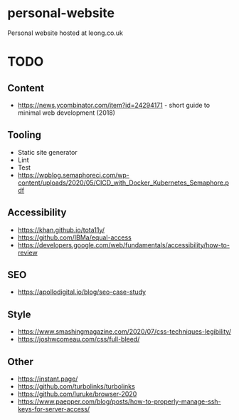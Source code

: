 # personal-website
Personal website hosted at leong.co.uk 

# TODO

## Content
* https://news.ycombinator.com/item?id=24294171 - short guide to minimal web development (2018)

## Tooling
* Static site generator
* Lint
* Test
* https://wpblog.semaphoreci.com/wp-content/uploads/2020/05/CICD_with_Docker_Kubernetes_Semaphore.pdf

## Accessibility
* https://khan.github.io/tota11y/
* https://github.com/IBMa/equal-access
* https://developers.google.com/web/fundamentals/accessibility/how-to-review

## SEO
* https://apollodigital.io/blog/seo-case-study

## Style
* https://www.smashingmagazine.com/2020/07/css-techniques-legibility/
* https://joshwcomeau.com/css/full-bleed/

## Other
* https://instant.page/
* https://github.com/turbolinks/turbolinks
* https://github.com/luruke/browser-2020
* https://www.paepper.com/blog/posts/how-to-properly-manage-ssh-keys-for-server-access/

